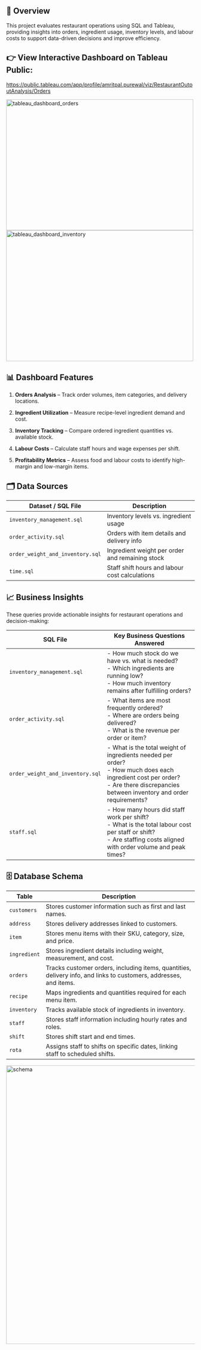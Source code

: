 ## 📌 Overview

This project evaluates restaurant operations using SQL and Tableau, providing insights into orders, ingredient usage, inventory levels, and labour costs to support data-driven decisions and improve efficiency.

## 👉 View Interactive Dashboard on Tableau Public: 
https://public.tableau.com/app/profile/amritpal.purewal/viz/RestaurantOutputAnalysis/Orders

<div>
  <img width="500" height="350" alt="tableau_dashboard_orders" src="https://github.com/user-attachments/assets/f160f286-f20c-44f6-911a-c2275c8a88f9" />
  <img width="500" height="350" alt="tableau_dashboard_inventory" src="https://github.com/user-attachments/assets/d2a21952-8ae9-4c37-9f1c-c54cc4e23b23" />
</div>

## 📊 Dashboard Features

1. **Orders Analysis** – Track order volumes, item categories, and delivery locations.

2. **Ingredient Utilization** – Measure recipe-level ingredient demand and cost.

3. **Inventory Tracking** – Compare ordered ingredient quantities vs. available stock.

4. **Labour Costs** – Calculate staff hours and wage expenses per shift.

5. **Profitability Metrics** – Assess food and labour costs to identify high-margin and low-margin items.

## 🗂 Data Sources

| Dataset / SQL File               | Description                                     |
| -------------------------------- | ----------------------------------------------- |
| `inventory_management.sql`       | Inventory levels vs. ingredient usage           |
| `order_activity.sql`             | Orders with item details and delivery info      |
| `order_weight_and_inventory.sql` | Ingredient weight per order and remaining stock |
| `time.sql`                       | Staff shift hours and labour cost calculations   |

## 📈 Business Insights

These queries provide actionable insights for restaurant operations and decision-making:

| SQL File                         | Key Business Questions Answered                                                                                                                                                           |
| -------------------------------- | ----------------------------------------------------------------------------------------------------------------------------------------------------------------------------------------- |
| `inventory_management.sql`       | - How much stock do we have vs. what is needed? <br> - Which ingredients are running low? <br> - How much inventory remains after fulfilling orders?                                      |
| `order_activity.sql`             | - What items are most frequently ordered? <br> - Where are orders being delivered? <br> - What is the revenue per order or item?                                                          |
| `order_weight_and_inventory.sql` | - What is the total weight of ingredients needed per order? <br> - How much does each ingredient cost per order? <br> - Are there discrepancies between inventory and order requirements? |
| `staff.sql`                       | - How many hours did staff work per shift? <br> - What is the total labour cost per staff or shift? <br> - Are staffing costs aligned with order volume and peak times?                    |

## 🗄️ Database Schema

|    Table        | Description                                                                                                       |
| --------------- | ----------------------------------------------------------------------------------------------------------------- |
| `customers`     | Stores customer information such as first and last names.                                                         |
| `address`       | Stores delivery addresses linked to customers.                                                                    |
| `item`          | Stores menu items with their SKU, category, size, and price.                                                      |
| `ingredient`    | Stores ingredient details including weight, measurement, and cost.                                                |
| `orders`        | Tracks customer orders, including items, quantities, delivery info, and links to customers, addresses, and items. |
| `recipe`        | Maps ingredients and quantities required for each menu item.                                                      |
| `inventory`     | Tracks available stock of ingredients in inventory.                                                               |
| `staff`         | Stores staff information including hourly rates and roles.                                                        |
| `shift`         | Stores shift start and end times.                                                                                 |
| `rota`          | Assigns staff to shifts on specific dates, linking staff to scheduled shifts.                                     |

<img width="925" height="745" alt="schema" src="https://github.com/user-attachments/assets/50c84352-318e-49b2-a54d-0e1727531f90" />

